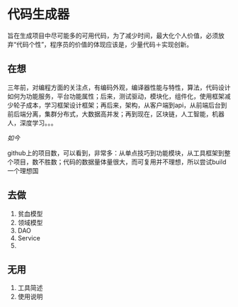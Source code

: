 # 代码生成器

旨在生成项目中尽可能多的可用代码，为了减少时间，最大化个人价值，必须放弃“代码个性”，程序员的价值的体现应该是，少量代码＋实现创新。

## 在想

三年前，对编程方面的关注点，有编码外观，编译器性能与特性，算法，代码设计如何为功能服务，平台功能属性；后来，测试驱动，模块化，组件化，使用框架减少轮子成本，学习框架设计框架；再后来，架构，从客户端到api，从前端后台到前后端分离，集群分布式，大数据高并发；再到现在，区块链，人工智能，机器人，深度学习。。。

*如今*

github上的项目数，可以看到，非常多：从单点技巧到功能模块，从工具框架到整个项目，数不胜数；代码的数据量体量很大，而可复用并不理想，所以尝试build一个理想国

## 去做

1. 贫血模型
2. 领域模型
3. DAO
4. Service
5. 

## 无用

1. 工具简述
2. 使用说明